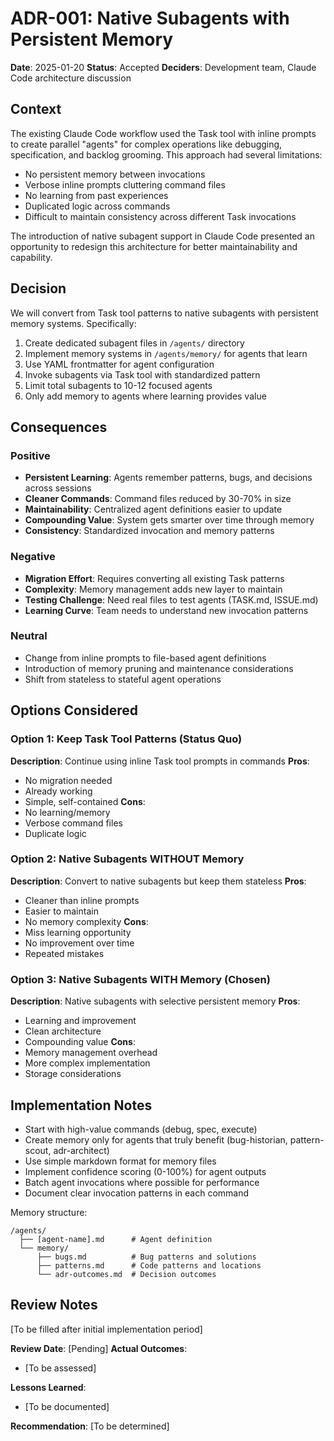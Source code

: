 # ADR-001: Native Subagents with Persistent Memory

**Date**: 2025-01-20
**Status**: Accepted
**Deciders**: Development team, Claude Code architecture discussion

## Context

The existing Claude Code workflow used the Task tool with inline prompts to create parallel "agents" for complex operations like debugging, specification, and backlog grooming. This approach had several limitations:

- No persistent memory between invocations
- Verbose inline prompts cluttering command files
- No learning from past experiences
- Duplicated logic across commands
- Difficult to maintain consistency across different Task invocations

The introduction of native subagent support in Claude Code presented an opportunity to redesign this architecture for better maintainability and capability.

## Decision

We will convert from Task tool patterns to native subagents with persistent memory systems. Specifically:

1. Create dedicated subagent files in `/agents/` directory
2. Implement memory systems in `/agents/memory/` for agents that learn
3. Use YAML frontmatter for agent configuration
4. Invoke subagents via Task tool with standardized pattern
5. Limit total subagents to 10-12 focused agents
6. Only add memory to agents where learning provides value

## Consequences

### Positive
- **Persistent Learning**: Agents remember patterns, bugs, and decisions across sessions
- **Cleaner Commands**: Command files reduced by 30-70% in size
- **Maintainability**: Centralized agent definitions easier to update
- **Compounding Value**: System gets smarter over time through memory
- **Consistency**: Standardized invocation and memory patterns

### Negative
- **Migration Effort**: Requires converting all existing Task patterns
- **Complexity**: Memory management adds new layer to maintain
- **Testing Challenge**: Need real files to test agents (TASK.md, ISSUE.md)
- **Learning Curve**: Team needs to understand new invocation patterns

### Neutral
- Change from inline prompts to file-based agent definitions
- Introduction of memory pruning and maintenance considerations
- Shift from stateless to stateful agent operations

## Options Considered

### Option 1: Keep Task Tool Patterns (Status Quo)
**Description**: Continue using inline Task tool prompts in commands
**Pros**: 
- No migration needed
- Already working
- Simple, self-contained
**Cons**: 
- No learning/memory
- Verbose command files
- Duplicate logic

### Option 2: Native Subagents WITHOUT Memory
**Description**: Convert to native subagents but keep them stateless
**Pros**: 
- Cleaner than inline prompts
- Easier to maintain
- No memory complexity
**Cons**: 
- Miss learning opportunity
- No improvement over time
- Repeated mistakes

### Option 3: Native Subagents WITH Memory (Chosen)
**Description**: Native subagents with selective persistent memory
**Pros**: 
- Learning and improvement
- Clean architecture
- Compounding value
**Cons**: 
- Memory management overhead
- More complex implementation
- Storage considerations

## Implementation Notes

- Start with high-value commands (debug, spec, execute)
- Create memory only for agents that truly benefit (bug-historian, pattern-scout, adr-architect)
- Use simple markdown format for memory files
- Implement confidence scoring (0-100%) for agent outputs
- Batch agent invocations where possible for performance
- Document clear invocation patterns in each command

Memory structure:
```
/agents/
  ├── [agent-name].md      # Agent definition
  └── memory/
      ├── bugs.md          # Bug patterns and solutions
      ├── patterns.md      # Code patterns and locations
      └── adr-outcomes.md  # Decision outcomes
```

## Review Notes

[To be filled after initial implementation period]

**Review Date**: [Pending]
**Actual Outcomes**:
- [To be assessed]

**Lessons Learned**:
- [To be documented]

**Recommendation**: [To be determined]